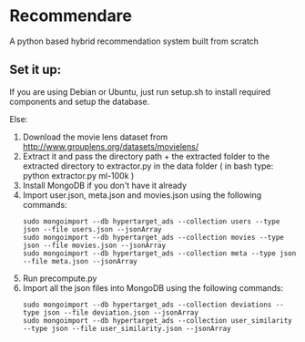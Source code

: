 # Recommendare
A python based hybrid recommendation system built from scratch

## Set it up:

If you are using Debian or Ubuntu, just run setup.sh to install required components and setup the database.

Else:

1. Download the movie lens dataset from http://www.grouplens.org/datasets/movielens/
2. Extract it and pass the directory path + the extracted folder to the extracted directory to extractor.py in the data folder ( in bash type: python extractor.py ml-100k )
3. Install MongoDB if you don't have it already
4. Import user.json, meta.json and movies.json using the following commands:
    ```shell
    sudo mongoimport --db hypertarget_ads --collection users --type json --file users.json --jsonArray
    sudo mongoimport --db hypertarget_ads --collection movies --type json --file movies.json --jsonArray
    sudo mongoimport --db hypertarget_ads --collection meta --type json --file meta.json --jsonArray
    ```
5. Run precompute.py
6. Import all the json files into MongoDB using the following commands:
    ```shell
    sudo mongoimport --db hypertarget_ads --collection deviations --type json --file deviation.json --jsonArray
    sudo mongoimport --db hypertarget_ads --collection user_similarity --type json --file user_similarity.json --jsonArray
    ```
    